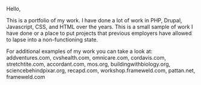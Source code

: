 Hello,

This is a portfolio of my work. I have done a lot of work in PHP, Drupal, Javascript, CSS, and HTML over the years. This is a small sample of work I have done or a place to put projects that previous employers have allowed to lapse into a non-functioning state. 

For additional examples of my work you can take a look at:
  addventures.com,
  cvshealth.com,
  omnicare.com,
  cordavis.com,
  stretchtite.com,
  accordant.com,
  mos.org,
  buildingwithbiology.org,
  sciencebehindpixar.org,
  recapd.com, 
  workshop.frameweld.com, 
  pattan.net, 
  frameweld.com

